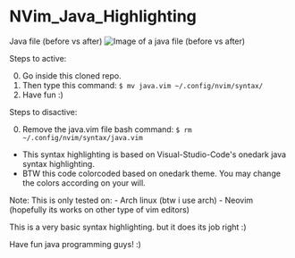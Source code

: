 # NVim_Java_Highlighting

Java file (before vs after)
![Image of a java file (before vs after)](https://github.com/kingDaniel2004/NVim_Java_Highlighting/blob/master/Neovim_remixed_syntax_highlighting.jpg?raw=true "Java file (before vs after)")


Steps to active:

0) Go inside this cloned repo.
1) Then type this command: ```$ mv java.vim ~/.config/nvim/syntax/```
2) Have fun :)


Steps to disactive: 

0) Remove the java.vim file bash command: ```$ rm ~/.config/nvim/syntax/java.vim```





- This syntax highlighting is based on Visual-Studio-Code's onedark java syntax highlighting.  
- BTW this code colorcoded based on onedark theme. You may change the colors according on your will.



Note: 
    This is only tested on: 
    - Arch linux (btw i use arch) 
    - Neovim (hopefully its works on other type of vim editors)



This is a very basic syntax highlighting. but it does its job right :)

Have fun java programming guys! :)


